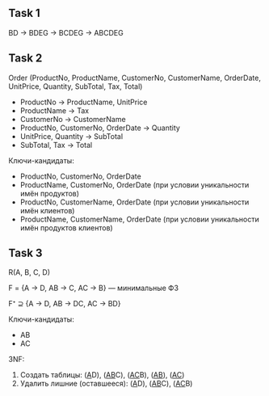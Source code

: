## Task 1

BD → BDEG → BCDEG → ABCDEG

## Task 2

Order (ProductNo, ProductName, CustomerNo, CustomerName, OrderDate, UnitPrice, Quantity, SubTotal, Tax, Total)

 * ProductNo → ProductName, UnitPrice
 * ProductName → Tax
 * CustomerNo → CustomerName
 * ProductNo, CustomerNo, OrderDate → Quantity
 * UnitPrice, Quantity → SubTotal
 * SubTotal, Tax → Total

Ключи-кандидаты:
 * ProductNo, CustomerNo, OrderDate
 * ProductName, CustomerNo, OrderDate (при условии уникальности имён продуктов)
 * ProductNo, CustomerName, OrderDate (при условии уникальности имён клиентов)
 * ProductName, CustomerName, OrderDate (при условии уникальности имён продуктов клиентов)

## Task 3

R(A, B, C, D)

F = {A → D, AB → C, AC → B} — минимальные ФЗ

F⁺ ⊇ {A → D, AB → DC, AC → BD}

Ключи-кандидаты:
 * AB
 * AC

3NF:
 1. Создать таблицы: (<ins>A</ins>D), (<ins>AB</ins>C), (<ins>AC</ins>B), (<ins>AB</ins>), (<ins>AC</ins>)
 2. Удалить лишние (оставшееся): (<ins>A</ins>D), (<ins>AB</ins>C), (<ins>AC</ins>B)
